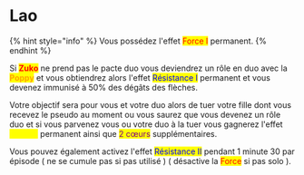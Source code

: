 # Lao

{% hint style="info" %}
Vous possédez l'effet <mark style="color:red;">Force I</mark> permanent.
{% endhint %}

Si <mark style="color:red;">**Zuko**</mark> ne prend pas le pacte duo vous deviendrez un rôle en duo avec la <mark style="color:orange;">**Poppy**</mark> et vous obtiendrez alors l'effet <mark style="color:blue;">Résistance I</mark> permanent et vous devenez immunisé à 50% des dégâts des flèches.

Votre objectif sera pour vous et votre duo alors de tuer votre fille dont vous recevez le pseudo au moment ou vous saurez que vous devenez un rôle duo et si vous parvenez vous ou votre duo à la tuer vous gagnerez l'effet <mark style="color:yellow;">Speed I</mark> permanent ainsi que <mark style="color:purple;">2 cœurs</mark> supplémentaires.

Vous pouvez également activez l'effet <mark style="color:blue;">Résistance II</mark> pendant 1 minute 30 par épisode ( ne se cumule pas si pas utilisé ) ( désactive la <mark style="color:red;">Force</mark> si pas solo ).

